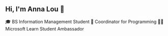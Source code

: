 ## Hi, I'm Anna Lou 👋

🎓 BS Information Management Student
🚀 Coordinator for Programming
👩‍💻 Microsoft Learn Student Ambassador
